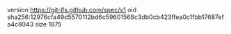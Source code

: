 version https://git-lfs.github.com/spec/v1
oid sha256:12976cfa49d5570112bd6c59601568c3db0cb423ffea0c1fbb17687efa4c8043
size 1875
